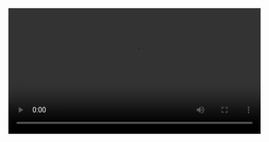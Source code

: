 <html>
 <head> 
  <meta charset="utf-8" name="viewport" content="width=device-width, initial-scale=1, maximum-scale=1, user-scalable=no"> 
  <title>WebCat</title> 
  <script src="js/jq.js"></script> 
 </head> 
 <body id="v1"> 
  <video src="https://ali-ky.video.yximgs.com/mediacloud/suo/suo_video/hqyFFFDbQREDFYaOpBEXWRajc01G2K0DG9M_8Jphc1o.mp4" width="100%" controls="" id="v2"> 
  </video>  
 </body>
</html>
